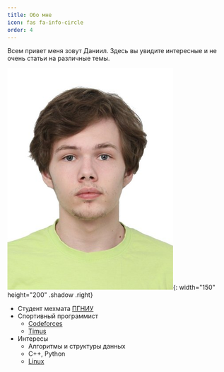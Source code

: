 ```yaml
---
title: Обо мне
icon: fas fa-info-circle
order: 4
---
```


Всем привет меня зовут Даниил. Здесь вы увидите интересные и не очень статьи на различные темы.

![Мое фото](/assets/img/sample/author.jpeg){: width="150" height="200" .shadow .right}

- Студент мехмата [ПГНИУ](http://www.psu.ru/fakultety/mekhaniko-matematicheskij-fakultet)
- Спортивный программист
    - [Codeforces](https://codeforces.com/profile/Nayami)
    - [Timus](https://acm.timus.ru/author.aspx?id=259268)
- Интересы
    - Алгоритмы и структуры данных
    - С++, Python
    - [Linux](https://wiki.archlinux.org/title/Main_page_(%D0%A0%D1%83%D1%81%D1%81%D0%BA%D0%B8%D0%B9))
    


